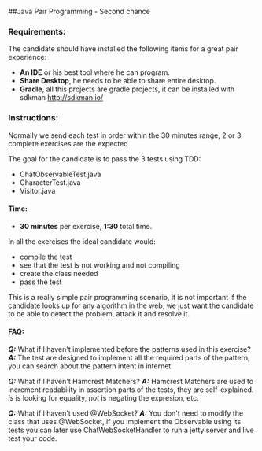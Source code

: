 ##Java Pair Programming - Second chance

### Requirements:
The candidate should have installed the following items for a great pair experience:

- **An IDE** or his best tool where he can program.
- **Share Desktop**, he needs to be able to share entire desktop.
- **Gradle**, all this projects are gradle projects, it can be installed with sdkman http://sdkman.io/

### Instructions:
Normally we send each test in order within the 30 minutes range, 2 or 3 complete exercises are the expected 

The goal for the candidate is to pass the 3 tests using TDD:

- ChatObservableTest.java
- CharacterTest.java
- Visitor.java

#### Time:
- **30 minutes** per exercise, **1:30** total time.

In all the exercises the ideal candidate would:

- compile the test
- see that the test is not working and not compiling
- create the class needed
- pass the test

This is a really simple pair programming scenario, it is not important if the candidate looks up for any algorithm in the web, we just want the candidate to be able to detect the problem, attack it and resolve it.

#### FAQ:

***Q:*** What if I haven't implemented before the patterns used in this exercise?
***A:*** The test are designed to implement all the required parts of the pattern, you can search about the pattern intent in internet

***Q:*** What if I haven't Hamcrest Matchers? 
***A:*** Hamcrest Matchers are used to increment readability in assertion parts of the tests, they are self-explained. *is* is looking for equality, *not* is negating the expresion, etc. 

***Q:*** What if I haven't used @WebSocket? 
***A:*** You don't need to modify the class that uses @WebSocket, if you implement the Observable using its tests you can later use ChatWebSocketHandler to run a jetty server and live test your code.